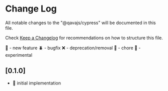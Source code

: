 # Change Log

All notable changes to the "@qavajs/cypress" will be documented in this file.

Check [Keep a Changelog](http://keepachangelog.com/) for recommendations on how to structure this file.

:rocket: - new feature
:beetle: - bugfix
:x: - deprecation/removal
:pencil: - chore
:microscope: - experimental
 
## [0.1.0]
- :rocket: initial implementation

